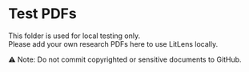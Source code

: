 # Test PDFs

This folder is used for local testing only.  
Please add your own research PDFs here to use LitLens locally.

⚠️ Note: Do not commit copyrighted or sensitive documents to GitHub.